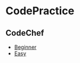 # CodePractice

## CodeChef

* [Beginner](https://blog.fish-404.icu/CodePractice/CodeChef/Beginner/)
* [Easy](https://blog.fish-404.icu/CodePractice/CodeChef/Easy/)
